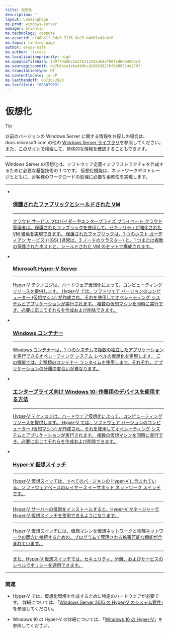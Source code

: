 ```yaml
---
title: 仮想化
description: ''
layout: LandingPage
ms.prod: windows-server
manager: brianlic
ms.technology: compute
ms.assetid: c248b41f-0de3-7136-9a25-b4b07e41ebf0
ms.topic: landing-page
author: eross-msft
ms.author: lizross
ms.localizationpriority: high
ms.openlocfilehash: 1d9f7da0bc2a2f6113242ab4af90f5d8da49b2c3
ms.sourcegitcommit: da7b9bce1eba369bcd156639276f6899714e279f
ms.translationtype: HT
ms.contentlocale: ja-JP
ms.lasthandoff: 03/26/2020
ms.locfileid: "80307903"
---
```

# <a name="virtualization"></a>仮想化

>[!TIP]
> 以前のバージョンの Windows Server に関する情報をお探しの場合は、 docs.microsoft.com の他の [Windows Server ライブラリ](/previous-versions/windows/)を参照してください。 また、[このサイトで検索して](https://docs.microsoft.com/search/index?search=Windows+Server&dataSource=previousVersions)、具体的な情報を確認することもできます。

<HR />

Windows Server の仮想化は、ソフトウェア定義インフラストラクチャを作成するために必要な基盤技術の 1 つです。 仮想化機能は、ネットワークやストレージとともに、お客様のワークロードの処理に必要な柔軟性を実現します。

<HR />
<ul class="cardsI panelContent">
<li>
          <a href="../security/guarded-fabric-shielded-vm/guarded-fabric-and-shielded-vms.md">
          <div class="cardSize">
            <div class="cardPadding">
                <div class="card">
                    <div class="cardImageOuter">
                        <div class="cardImage">
                            <img src="../media/i-virtualize.svg" alt="" />
                        </div>
                    </div>
                    <div class="cardText">
                        <h3>保護されたファブリックとシールドされた VM</h3>
<HR />
                        <p>クラウド サービス プロバイダーやエンタープライズ プライベート クラウド管理者は、保護されたファブリックを使用して、セキュリティが強化された VM 環境を実現できます。 保護されたファブリックは、1 つのホスト ガーディアン サービス (HGS) (通常は、3 ノードのクラスター) と、1 つまたは複数の保護されたホストと、シールドされた VM のセットで構成されます。</p>
                     </div>
                  </div>
              </div>
          </div>
       </a>
    </li>
<li>
          <a href="https://docs.microsoft.com/windows-server/virtualization/hyper-v/hyper-v-server-2016">
          <div class="cardSize">
            <div class="cardPadding">
                <div class="card">
                    <div class="cardImageOuter">
                        <div class="cardImage">
                        <img src="../media/i-virtualize.svg" alt="" />
                        </div>
                    </div>
                    <div class="cardText">
                        <h3>Microsoft Hyper-V Server</h3>
<HR />
                        <p>Hyper-V テクノロジは、ハードウェア仮想化によって、コンピューティング リソースを提供します。 Hyper-V では、ソフトウェア バージョンのコンピューター (仮想マシン) が作成され、それを使用してオペレーティング システムとアプリケーションが実行されます。 複数の仮想マシンを同時に実行でき、必要に応じてそれらを作成および削除できます。</p>
                     </div>
                  </div>
              </div>
          </div>
       </a>
    </li>
<li>
         <a href="https://docs.microsoft.com/virtualization/windowscontainers">
         <div class="cardSize">
            <div class="cardPadding">
                <div class="card">
                    <div class="cardImageOuter">
                        <div class="cardImage">
                            <img src="../media/i-virtualize.svg" alt="" />
                        </div>
                    </div>
                    <div class="cardText">
                        <h3>Windows コンテナー</h3>
<HR />
                        <p>Windows コンテナーは、1 つのシステムで複数の独立したアプリケーションを実行できるオペレーティング システム レベルの仮想化を実現します。 この機能では、2 種類のコンテナー ランタイムを使用します。それぞれ、アプリケーションの分離の度合いが異なります。</p>
                     </div>
                  </div>
              </div>
          </div>
       </a>
    </li>
<li>
      <a href="hyper-v/Hyper-V-on-Windows-Server.md">
         <div class="cardSize">
            <div class="cardPadding">
                <div class="card">
                    <div class="cardImageOuter">
                        <div class="cardImage">
                            <img src="../media/i-virtualize.svg" alt="" />
                        </div>
                    </div>
                    <div class="cardText">
                       <h3>エンタープライズ向け Windows 10: 作業用のデバイスを使用する方法</h3>
<HR />
                       <p>Hyper-V テクノロジは、ハードウェア仮想化によって、コンピューティング リソースを提供します。 Hyper-V では、ソフトウェア バージョンのコンピューター (仮想マシン) が作成され、それを使用してオペレーティング システムとアプリケーションが実行されます。 複数の仮想マシンを同時に実行でき、必要に応じてそれらを作成および削除できます。</p>
                     </div>
                  </div>
              </div>
          </div>
       </a>
    </li>
<li>
          <a href="hyper-v-virtual-switch/Hyper-V-Virtual-Switch.md">
          <div class="cardSize">
            <div class="cardPadding">
                <div class="card">
                    <div class="cardImageOuter">
                        <div class="cardImage">
                            <img src="../media/i-virtualize.svg" alt="" />
                        </div>
                    </div>
                    <div class="cardText">
                        <h3>Hyper-V 仮想スイッチ</h3>
<HR />
                        <p>Hyper-V 仮想スイッチは、すべてのバージョンの Hyper-V に含まれている、ソフトウェアベースのレイヤー 2 イーサネット ネットワーク スイッチです。</p>
<HR />
                        <p>Hyper-V サーバーの役割をインストールすると、Hyper-V マネージャーで Hyper-V 仮想スイッチを使用できるようになります。</p>
<HR />
                        <p>Hyper-V 仮想スイッチには、仮想マシンを仮想ネットワークと物理ネットワークの両方に接続するための、プログラムで管理される拡張可能な機能が含まれています。</p>
<HR />
                        <p>また、Hyper-V 仮想スイッチでは、セキュリティ、分離、およびサービスのレベルでポリシーを適用できます。</p>
                     </div>
                  </div>
              </div>
          </div>
       </a>
    </li>
</ul>

---

### <a name="related"></a>関連

- Hyper-V では、仮想化環境を作成するために特定のハードウェアが必要です。 詳細については、「[Windows Server 2016 の Hyper-V のシステム要件](./hyper-v/system-requirements-for-hyper-v-on-windows.md)」を参照してください。 

- Windows 10 の Hyper-V の詳細については、「[Windows 10 の Hyper-V](https://docs.microsoft.com/virtualization/hyper-v-on-windows)」を参照してください。

